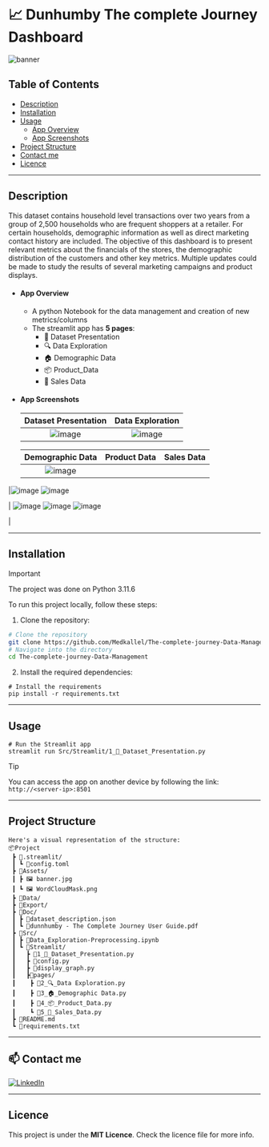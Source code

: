 # 📈 Dunhumby The complete Journey Dashboard
![banner](https://github.com/Med-Kallel/Dunhumby-The-complete-Journey-Dashboard/assets/173089953/1e6b69ab-9df3-453d-96c0-e05aeb1c6ce6)
## Table of Contents

-   [Description](#description)
-   [Installation](#installation)
-   [Usage](#usage)
    -   [App Overview](#app-overview)
    -   [App Screenshots](#app-screenshots)
-   [Project Structure](#project-structure)
-   [Contact me](#contact)
-   [Licence](#licence)
---
## Description
 This dataset contains household level transactions over two years from a group of 2,500 households who are frequent shoppers at a retailer. For certain households, demographic information as well as direct marketing contact history are included. The objective of this dashboard is to present relevant metrics about the financials of the stores, the demographic distribution of the customers and other key metrics. Multiple updates could be made to study the results of several marketing campaigns and product displays.
- #### App Overview
    - A python Notebook for the data management and creation of new metrics/columns
    - The streamlit app has **5 pages**: 
        - 👋 Dataset Presentation
        - 🔍 Data Exploration
        - 🏠 Demographic Data
        - 📦 Product_Data
        - 🧮 Sales Data  
- #### App Screenshots
    | Dataset Presentation | Data Exploration |
    |:--------------------:|:----------------:|
    | ![image](https://github.com/Med-Kallel/Dunhumby-The-complete-Journey-Dashboard/assets/173089953/950d54e1-88f1-471d-9819-8d6b4c09c4b0)| ![image](https://github.com/Med-Kallel/Dunhumby-The-complete-Journey-Dashboard/assets/173089953/e6ce60cb-7522-4b50-99bf-9ca9f2a3fe04)|

    | Demographic Data | Product Data | Sales Data |
    |:----------------:|:------------:|:----------:|
    |![image](https://github.com/Med-Kallel/Dunhumby-The-complete-Journey-Dashboard/assets/173089953/ce6927c5-710a-4c4c-a0c9-7cd244ec3ba7)
 |![image](https://github.com/Med-Kallel/Dunhumby-The-complete-Journey-Dashboard/assets/173089953/17c9fad9-f331-404a-9c34-69a6646565a7) ![image](https://github.com/Med-Kallel/Dunhumby-The-complete-Journey-Dashboard/assets/173089953/3f978e30-00d8-463e-8aae-e8f379cbe2c0)

| ![image](https://github.com/Med-Kallel/Dunhumby-The-complete-Journey-Dashboard/assets/173089953/80c1c376-f90a-440c-9217-05e4cc9d48a7) ![image](https://github.com/Med-Kallel/Dunhumby-The-complete-Journey-Dashboard/assets/173089953/a67d55e3-2547-4f51-983a-681b0c85457d) ![image](https://github.com/Med-Kallel/Dunhumby-The-complete-Journey-Dashboard/assets/173089953/5dd9763e-5e2f-4b1c-ae68-b3aa9b5aeca9)


 |


---
## Installation

> [!IMPORTANT]
> The project was done on Python 3.11.6

To run this project locally, follow these steps:

1. Clone the repository:
```sh
# Clone the repository
git clone https://github.com/Medkallel/The-complete-journey-Data-Management.git
# Navigate into the directory
cd The-complete-journey-Data-Management
```
2. Install the required dependencies:
```
# Install the requirements
pip install -r requirements.txt
```

---
## Usage 
```
# Run the Streamlit app
streamlit run Src/Streamlit/1_👋_Dataset_Presentation.py
```
> [!TIP] 
> You can access the app on another device by following the link: ```http://<server-ip>:8501```

---
## Project Structure
```
Here's a visual representation of the structure:
📦Project
 ┣ 📁.streamlit/
 ┃ ┗ 📜config.toml
 ┣ 📁Assets/
 ┃ ┣ 🖼️ banner.jpg
 ┃ ┗ 🖼️ WordCloudMask.png
 ┣ 📁Data/
 ┣ 📁Export/
 ┣ 📁Doc/
 ┃ ┣ 📜dataset_description.json
 ┃ ┗ 📜dunnhumby - The Complete Journey User Guide.pdf
 ┣ 📁Src/
 ┃ ┣ 🐍Data_Exploration-Preprocessing.ipynb
 ┃ ┗ 📁Streamlit/
 ┃   ┣ 🐍1_👋_Dataset_Presentation.py
 ┃   ┣ 🐍config.py
 ┃   ┣ 🐍display_graph.py
 ┃   ┣📁pages/
 ┃    ┣ 🐍2_🔍_Data Exploration.py
 ┃    ┣ 🐍3_🏠_Demographic Data.py
 ┃    ┣ 🐍4_📦_Product_Data.py
 ┃    ┗ 🐍5_🧮_Sales_Data.py
 ┣ 📜README.md
 ┗ 📜requirements.txt
```
---
## 📫 Contact me
<p>
<a href="https://www.linkedin.com/in/mohamed-kallel/">
<img alt="LinkedIn" src="https://img.shields.io/badge/linkedin-%230077B5.svg?style=for-the-badge&logo=linkedin&logoColor=white"/>
</a> 
<br>
</p>

---
## Licence
This project is under the **MIT Licence**. Check the licence file for more info.
